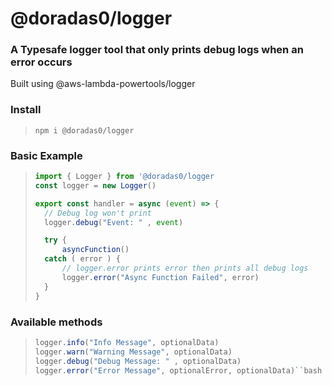 # @doradas0/logger
### A Typesafe logger tool that only prints debug logs when an error occurs
Built using @aws-lambda-powertools/logger

### Install
> ```npm i @doradas0/logger```

### Basic Example
> ```ts
> import { Logger } from '@doradas0/logger
> const logger = new Logger()
>
> export const handler = async (event) => {
> 	// Debug log won't print
>	logger.debug("Event: " , event)
>
> 	try {
> 		asyncFunction()
>	catch ( error ) {
>		// logger.error prints error then prints all debug logs
> 		logger.error("Async Function Failed", error)
>	}
> }

### Available methods
> ```ts
> logger.info("Info Message", optionalData)
> logger.warn("Warning Message", optionalData)
> logger.debug("Debug Message: " , optionalData)
> logger.error("Error Message", optionalError, optionalData)``bash npm i @doradas0/logger```
